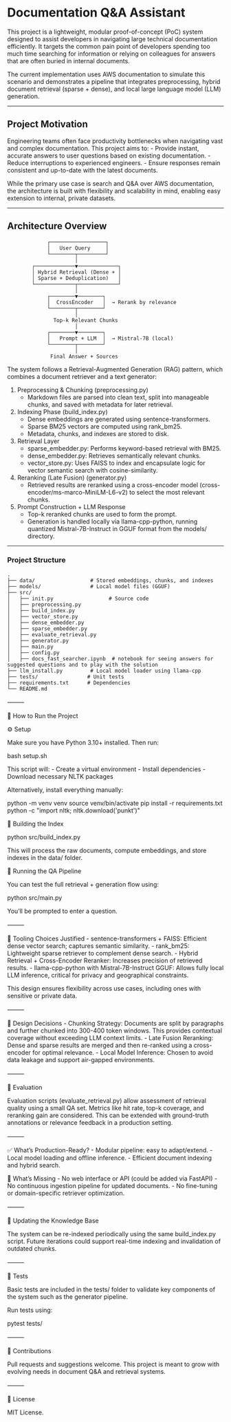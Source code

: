 # Documentation Q&A Assistant

This project is a lightweight, modular proof-of-concept (PoC) system designed to assist developers in navigating large technical documentation efficiently. It targets the common pain point of developers spending too much time searching for information or relying on colleagues for answers that are often buried in internal documents.

The current implementation uses AWS documentation to simulate this scenario and demonstrates a pipeline that integrates preprocessing, hybrid document retrieval (sparse + dense), and local large language model (LLM) generation.

---

## Project Motivation

Engineering teams often face productivity bottlenecks when navigating vast and complex documentation. This project aims to:
	-	Provide instant, accurate answers to user questions based on existing documentation.
	-	Reduce interruptions to experienced engineers.
	-	Ensure responses remain consistent and up-to-date with the latest documents.

While the primary use case is search and Q&A over AWS documentation, the architecture is built with flexibility and scalability in mind, enabling easy extension to internal, private datasets.

---

## Architecture Overview

```text
             ┌──────────────────┐
             │   User Query     │
             └────────┬─────────┘
                      │
        ┌─────────────▼─────────────┐
        │ Hybrid Retrieval (Dense + │
        │ Sparse + Deduplication)   │
        └─────────────┬─────────────┘
                      │
             ┌────────▼────────┐
             │  CrossEncoder   │  → Rerank by relevance
             └────────┬────────┘
                      │
               Top-k Relevant Chunks
                      │
             ┌────────▼────────┐
             │   Prompt + LLM  │  → Mistral-7B (local)
             └────────┬────────┘
                      │
              Final Answer + Sources
```

The system follows a Retrieval-Augmented Generation (RAG) pattern, which combines a document retriever and a text generator:    
1.	Preprocessing & Chunking (preprocessing.py)
    - Markdown files are parsed into clean text, split into manageable chunks, and saved with metadata for later retrieval.
2.	Indexing Phase (build_index.py)
    -	Dense embeddings are generated using sentence-transformers.
	-	Sparse BM25 vectors are computed using rank_bm25.
	-	Metadata, chunks, and indexes are stored to disk.
3.	Retrieval Layer
	-	sparse_embedder.py: Performs keyword-based retrieval with BM25.
	-	dense_embedder.py: Retrieves semantically relevant chunks.
	-	vector_store.py: Uses FAISS to index and encapsulate logic for vector semantic search with cosine-similarity.
4.	Reranking (Late Fusion) (generator.py)
    - Retrieved results are reranked using a cross-encoder model (cross-encoder/ms-marco-MiniLM-L6-v2) to select the most relevant chunks.
5.	Prompt Construction + LLM Response
    - Top-k reranked chunks are used to form the prompt.
    - Generation is handled locally via llama-cpp-python, running quantized Mistral-7B-Instruct in GGUF format from the models/ directory.

---

### Project Structure
```
.
├── data/                  # Stored embeddings, chunks, and indexes
├── models/                # Local model files (GGUF)
├── src/
│   ├── init.py                  # Source code
│   ├── preprocessing.py
│   ├── build_index.py
│   ├── vector_store.py
│   ├── dense_embedder.py
│   ├── sparse_embedder.py
│   ├── evaluate_retrieval.py
│   ├── generator.py
│   ├── main.py
│   ├── config.py
│   ├── docs_fast_searcher.ipynb  # notebook for seeing answers for suggested questions and to play with the solution
├── llm_install.py         # Local model loader using llama-cpp
├── tests/                # Unit tests
├── requirements.txt      # Dependencies
└── README.md
```

⸻

🚀 How to Run the Project

⚙️ Setup

Make sure you have Python 3.10+ installed. Then run:

bash setup.sh

This script will:
	-	Create a virtual environment
	-	Install dependencies
	-	Download necessary NLTK packages

Alternatively, install everything manually:

python -m venv venv
source venv/bin/activate
pip install -r requirements.txt
python -c "import nltk; nltk.download('punkt')"

🧱 Building the Index

python src/build_index.py

This will process the raw documents, compute embeddings, and store indexes in the data/ folder.

🧪 Running the QA Pipeline

You can test the full retrieval + generation flow using:

python src/main.py

You’ll be prompted to enter a question.

⸻

🧰 Tooling Choices Justified
	-	sentence-transformers + FAISS: Efficient dense vector search; captures semantic similarity.
	-	rank_bm25: Lightweight sparse retriever to complement dense search.
	-	Hybrid Retrieval + Cross-Encoder Reranker: Increases precision of retrieved results.
	-	llama-cpp-python with Mistral-7B-Instruct GGUF: Allows fully local LLM inference, critical for privacy and geographical constraints.

This design ensures flexibility across use cases, including ones with sensitive or private data.

⸻

🧠 Design Decisions
	-	Chunking Strategy: Documents are split by paragraphs and further chunked into 300-400 token windows. This provides contextual coverage without exceeding LLM context limits.
	-	Late Fusion Reranking: Dense and sparse results are merged and then re-ranked using a cross-encoder for optimal relevance.
	-	Local Model Inference: Chosen to avoid data leakage and support air-gapped environments.

⸻

🧪 Evaluation

Evaluation scripts (evaluate_retrieval.py) allow assessment of retrieval quality using a small QA set. Metrics like hit rate, top-k coverage, and reranking gain are considered. This can be extended with ground-truth annotations or relevance feedback in a production setting.

⸻

✅ What’s Production-Ready?
	-	Modular pipeline: easy to adapt/extend.
	-	Local model loading and offline inference.
	-	Efficient document indexing and hybrid search.

🚧 What’s Missing
	-	No web interface or API (could be added via FastAPI)
	-	No continuous ingestion pipeline for updated documents.
	-	No fine-tuning or domain-specific retriever optimization.

⸻

🔄 Updating the Knowledge Base

The system can be re-indexed periodically using the same build_index.py script. Future iterations could support real-time indexing and invalidation of outdated chunks.

⸻

🧪 Tests

Basic tests are included in the tests/ folder to validate key components of the system such as the generator pipeline.

Run tests using:

pytest tests/




⸻

🤝 Contributions

Pull requests and suggestions welcome. This project is meant to grow with evolving needs in document Q&A and retrieval systems.

⸻

📜 License

MIT License.